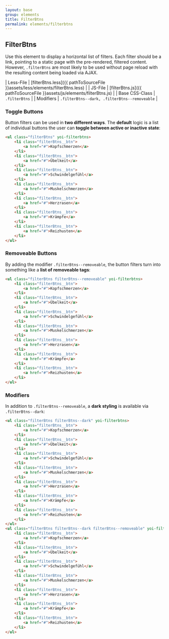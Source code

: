 ```yaml
---
layout: base
group: elements
title: FilterBtns
permalink: elements/filterbtns
---
```


## FilterBtns
Use this element to display a horizontal list of filters. Each filter should be a link, pointing to a static page with the pre-rendered, filtered content. However, `.filterBtns` are most likely to be used without page reload with the resulting content being loaded via AJAX.

| Less-File      | [filterBtns.less]({{ pathToSourceFile }}assets/less/elements/filterBtns.less) |
| JS-File        | [filterBtns.js]({{ pathToSourceFile }}assets/js/elements/filterBtns.js)       |
| Base CSS-Class | `.filterBtns`                                                                 |
| Modifiers      | `.filterBtns--dark, .filterBtns--removeable`                                  |

### Toggle Buttons
Button filters can be used in **two different ways**. The **default** logic is a list of individual buttons the user can **toggle between active or inactive state**:

```html
<ul class="filterBtns" yoi-filterbtns>
    <li class="filterBtns__btn">
        <a href="#">Kopfschmerzen</a>
    </li>
    <li class="filterBtns__btn">
        <a href="#">Übelkeit</a>
    </li>
    <li class="filterBtns__btn">
        <a href="#">Schwindelgefühl</a>
    </li>
    <li class="filterBtns__btn">
        <a href="#">Muskelschmerzen</a>
    </li>
    <li class="filterBtns__btn">
        <a href="#">Herzrasen</a>
    </li>
    <li class="filterBtns__btn">
        <a href="#">Krämpfe</a>
    </li>
    <li class="filterBtns__btn">
        <a href="#">Reizhusten</a>
    </li>
</ul>
```

### Removeable Buttons
By adding the modifier `.filterBtns--removeable`, the button filters turn into something like a **list of removeable tags**:

```html
<ul class="filterBtns filterBtns--removeable" yoi-filterbtns>
    <li class="filterBtns__btn">
        <a href="#">Kopfschmerzen</a>
    </li>
    <li class="filterBtns__btn">
        <a href="#">Übelkeit</a>
    </li>
    <li class="filterBtns__btn">
        <a href="#">Schwindelgefühl</a>
    </li>
    <li class="filterBtns__btn">
        <a href="#">Muskelschmerzen</a>
    </li>
    <li class="filterBtns__btn">
        <a href="#">Herzrasen</a>
    </li>
    <li class="filterBtns__btn">
        <a href="#">Krämpfe</a>
    </li>
    <li class="filterBtns__btn">
        <a href="#">Reizhusten</a>
    </li>
</ul>
```

### Modifiers
In addition to `.filterBtns--removeable`, a **dark styling** is available via `.filterBtns--dark`:

```html
<ul class="filterBtns filterBtns--dark" yoi-filterbtns>
    <li class="filterBtns__btn">
        <a href="#">Kopfschmerzen</a>
    </li>
    <li class="filterBtns__btn">
        <a href="#">Übelkeit</a>
    </li>
    <li class="filterBtns__btn">
        <a href="#">Schwindelgefühl</a>
    </li>
    <li class="filterBtns__btn">
        <a href="#">Muskelschmerzen</a>
    </li>
    <li class="filterBtns__btn">
        <a href="#">Herzrasen</a>
    </li>
    <li class="filterBtns__btn">
        <a href="#">Krämpfe</a>
    </li>
    <li class="filterBtns__btn">
        <a href="#">Reizhusten</a>
    </li>
</ul>
<ul class="filterBtns filterBtns--dark filterBtns--removeable" yoi-filterbtns>
    <li class="filterBtns__btn">
        <a href="#">Kopfschmerzen</a>
    </li>
    <li class="filterBtns__btn">
        <a href="#">Übelkeit</a>
    </li>
    <li class="filterBtns__btn">
        <a href="#">Schwindelgefühl</a>
    </li>
    <li class="filterBtns__btn">
        <a href="#">Muskelschmerzen</a>
    </li>
    <li class="filterBtns__btn">
        <a href="#">Herzrasen</a>
    </li>
    <li class="filterBtns__btn">
        <a href="#">Krämpfe</a>
    </li>
    <li class="filterBtns__btn">
        <a href="#">Reizhusten</a>
    </li>
</ul>
```